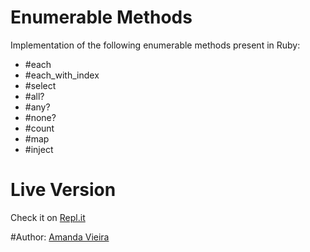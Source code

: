 # Enumerable Methods

Implementation of the following enumerable methods present in Ruby:
* #each
* #each_with_index
* #select
* #all?
* #any?
* #none?
* #count
* #map
* #inject

# Live Version
Check it on [Repl.it](https://repl.it/@vieiramanda11/enumerable-methods)

#Author:
[Amanda Vieira](https://github.com/vieiramanda11/)
